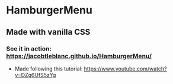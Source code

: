 # HamburgerMenu

## Made with vanilla CSS

### See it in action: https://jacobtleblanc.github.io/HamburgerMenu/

- Made following this tutorial: https://www.youtube.com/watch?v=DZg6UfS5zYg
